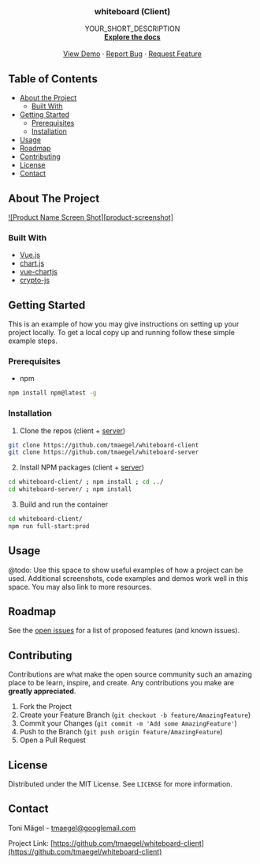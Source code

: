 <!-- PROJECT LOGO -->
<br />
<p align="center">
  <a href="https://github.com/tmaegel/whiteboard-client">
  </a>

  <h3 align="center">whiteboard (Client)</h3>

  <p align="center">
    YOUR_SHORT_DESCRIPTION
    <br />
    <a href="https://github.com/tmaegel/whiteboard-client"><strong>Explore the docs</strong></a>
    <br />
    <br />
    <a href="https://github.com/tmaegel/whiteboard-client">View Demo</a>
    ·
    <a href="https://github.com/tmaegel/whiteboard-client/issues">Report Bug</a>
    ·
    <a href="https://github.com/tmaegel/whiteboard-client/issues">Request Feature</a>
  </p>
</p>


<!-- TABLE OF CONTENTS -->
## Table of Contents

* [About the Project](#about-the-project)
  * [Built With](#built-with)
* [Getting Started](#getting-started)
  * [Prerequisites](#prerequisites)
  * [Installation](#installation)
* [Usage](#usage)
* [Roadmap](#roadmap)
* [Contributing](#contributing)
* [License](#license)
* [Contact](#contact)

<!-- ABOUT THE PROJECT -->
## About The Project

[![Product Name Screen Shot][product-screenshot]](https://example.com)


### Built With

* [Vue.js](https://vuejs.org/)
* [chart.js](https://www.chartjs.org/)
* [vue-chartjs](https://vue-chartjs.org/)
* [crypto-js](https://github.com/brix/crypto-js)

<!-- GETTING STARTED -->
## Getting Started

This is an example of how you may give instructions on setting up your project locally. To get a local copy up and running follow these simple example steps.

### Prerequisites

* npm
```sh
npm install npm@latest -g
```

### Installation

1. Clone the repos (client + [server](https://github.com/tmaegel/whiteboard-server))
```sh
git clone https://github.com/tmaegel/whiteboard-client
git clone https://github.com/tmaegel/whiteboard-server
```
2. Install NPM packages (client + [server](https://github.com/tmaegel/whiteboard-server))
```sh
cd whiteboard-client/ ; npm install ; cd ../
cd whiteboard-server/ ; npm install
```
3. Build and run the container
```sh
cd whiteboard-client/
npm run full-start:prod
```


<!-- USAGE EXAMPLES -->
## Usage

@todo: Use this space to show useful examples of how a project can be used. Additional screenshots, code examples and demos work well in this space. You may also link to more resources.



<!-- ROADMAP -->
## Roadmap

See the [open issues](https://github.com/tmaegel/whiteboard-client/issues) for a list of proposed features (and known issues).



<!-- CONTRIBUTING -->
## Contributing

Contributions are what make the open source community such an amazing place to be learn, inspire, and create. Any contributions you make are **greatly appreciated**.

1. Fork the Project
2. Create your Feature Branch (`git checkout -b feature/AmazingFeature`)
3. Commit your Changes (`git commit -m 'Add some AmazingFeature'`)
4. Push to the Branch (`git push origin feature/AmazingFeature`)
5. Open a Pull Request



<!-- LICENSE -->
## License

Distributed under the MIT License. See `LICENSE` for more information.



<!-- CONTACT -->
## Contact

Toni Mägel - tmaegel@googlemail.com

Project Link: [https://github.com/tmaegel/whiteboard-client](https://github.com/tmaegel/whiteboard-client)
